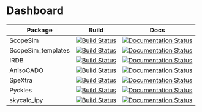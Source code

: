 # Dashboard

| Package | Build | Docs |
| --- | --- | --- |
| ScopeSim | [![Build Status](http://github-actions.40ants.com/AstarVienna/ScopeSim/matrix.svg)](https://github.com/AstarVienna/ScopeSim/actions) | [![Documentation Status](https://readthedocs.org/projects/scopesim/badge/?version=latest)](https://scopesim.readthedocs.io/en/latest/) |
| ScopeSim_templates | [![Build Status](http://github-actions.40ants.com/AstarVienna/ScopeSim_templates/matrix.svg)](https://github.com/AstarVienna/ScopeSim_templates/actions) | [![Documentation Status](https://readthedocs.org/projects/scopesim-templates/badge/?version=latest)](https://scopesim-templates.readthedocs.io/en/latest/) |
| IRDB | [![Build Status](http://github-actions.40ants.com/AstarVienna/irdb/matrix.svg)](https://github.com/AstarVienna/irdb/actions) | [![Documentation Status](https://readthedocs.org/projects/irdb/badge/?version=latest)](https://irdb.readthedocs.io/en/latest/) |
| AnisoCADO | [![Build Status](http://github-actions.40ants.com/AstarVienna/anisocado/matrix.svg)](https://github.com/AstarVienna/anisocado/actions) | [![Documentation Status](https://readthedocs.org/projects/anisocado/badge/?version=latest)](https://anisocado.readthedocs.io/en/latest/) |
| SpeXtra | [![Build Status](http://github-actions.40ants.com/AstarVienna/speXtra/matrix.svg)](https://github.com/AstarVienna/speXtra/actions) | [![Documentation Status](https://readthedocs.org/projects/spextra/badge/?version=latest)](https://spextra.readthedocs.io/en/latest/) |
| Pyckles | [![Build Status](http://github-actions.40ants.com/AstarVienna/Pyckles/matrix.svg)](https://github.com/AstarVienna/Pyckles/actions) | [![Documentation Status](https://readthedocs.org/projects/pyckles/badge/?version=latest)](https://pyckles.readthedocs.io/en/latest/) |
| skycalc_ipy | [![Build Status](http://github-actions.40ants.com/AstarVienna/skycalc_ipy/matrix.svg)](https://github.com/AstarVienna/skycalc_ipy/actions) | [![Documentation Status](https://readthedocs.org/projects/skycalc-ipy/badge/?version=latest)](https://skycalc-ipy.readthedocs.io/en/latest/) |
